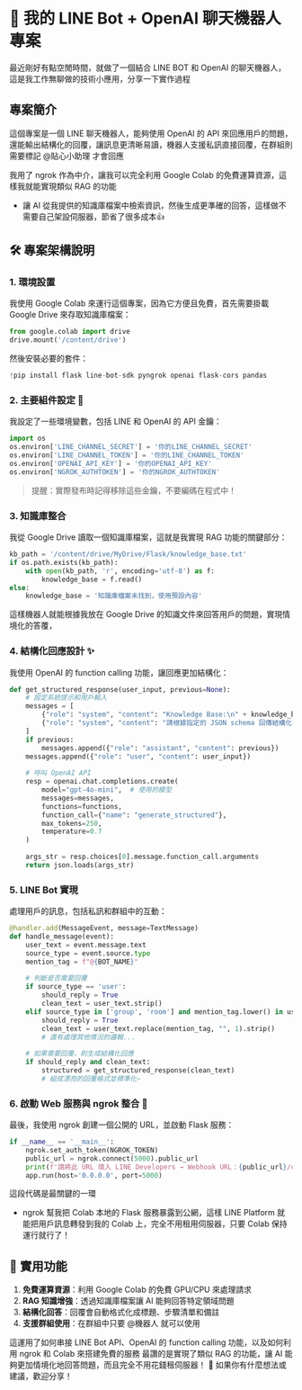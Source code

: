 # 🤖 我的 LINE Bot + OpenAI 聊天機器人專案

最近剛好有點空閒時間，就做了一個結合 LINE BOT 和 OpenAI 的聊天機器人，這是我工作無聊做的技術小應用，分享一下實作過程

## 專案簡介

這個專案是一個 LINE 聊天機器人，能夠使用 OpenAI 的 API 來回應用戶的問題，還能輸出結構化的回覆，讓訊息更清晰易讀，機器人支援私訊直接回覆，在群組則需要標記 @貼心小助理 才會回應

我用了 ngrok 作為中介，讓我可以完全利用 Google Colab 的免費運算資源，這樣我就能實現類似 RAG 的功能 
- 讓 AI 從我提供的知識庫檔案中檢索資訊，然後生成更準確的回答，這樣做不需要自己架設伺服器，節省了很多成本👍

## 🛠️ 專案架構說明

### 1. 環境設置

我使用 Google Colab 來運行這個專案，因為它方便且免費，首先需要掛載 Google Drive 來存取知識庫檔案：

```python
from google.colab import drive
drive.mount('/content/drive')
```

然後安裝必要的套件：

```python
!pip install flask line-bot-sdk pyngrok openai flask-cors pandas
```

### 2. 主要組件設定 🔑

我設定了一些環境變數，包括 LINE 和 OpenAI 的 API 金鑰：

```python
import os
os.environ['LINE_CHANNEL_SECRET'] = '你的LINE_CHANNEL_SECRET'
os.environ['LINE_CHANNEL_TOKEN'] = '你的LINE_CHANNEL_TOKEN'
os.environ['OPENAI_API_KEY'] = '你的OPENAI_API_KEY'
os.environ['NGROK_AUTHTOKEN'] = '你的NGROK_AUTHTOKEN'
```

> 提醒：實際發布時記得移除這些金鑰，不要編碼在程式中！

### 3. 知識庫整合 

我從 Google Drive 讀取一個知識庫檔案，這就是我實現 RAG 功能的關鍵部分：

```python
kb_path = '/content/drive/MyDrive/Flask/knowledge_base.txt'
if os.path.exists(kb_path):
    with open(kb_path, 'r', encoding='utf-8') as f:
        knowledge_base = f.read()
else:
    knowledge_base = '知識庫檔案未找到，使用預設內容'
```

這樣機器人就能根據我放在 Google Drive 的知識文件來回答用戶的問題，實現情境化的答覆，

### 4. 結構化回應設計 ✨

我使用 OpenAI 的 function calling 功能，讓回應更加結構化：

```python
def get_structured_response(user_input, previous=None):
    # 設定系統提示和用戶輸入
    messages = [
        {"role": "system", "content": "Knowledge Base:\n" + knowledge_base},
        {"role": "system", "content": "請根據指定的 JSON schema 回傳結構化回應，且僅輸出 JSON，不要文字"}
    ]
    if previous:
        messages.append({"role": "assistant", "content": previous})
    messages.append({"role": "user", "content": user_input})
    
    # 呼叫 OpenAI API
    resp = openai.chat.completions.create(
        model="gpt-4o-mini",  # 使用的模型
        messages=messages,
        functions=functions,
        function_call={"name": "generate_structured"},
        max_tokens=250,
        temperature=0.7
    )
    
    args_str = resp.choices[0].message.function_call.arguments
    return json.loads(args_str)
```

### 5. LINE Bot 實現 

處理用戶的訊息，包括私訊和群組中的互動：

```python
@handler.add(MessageEvent, message=TextMessage)
def handle_message(event):
    user_text = event.message.text
    source_type = event.source.type
    mention_tag = f"@{BOT_NAME}"
    
    # 判斷是否需要回覆
    if source_type == 'user':
        should_reply = True
        clean_text = user_text.strip()
    elif source_type in ['group', 'room'] and mention_tag.lower() in user_text.lower():
        should_reply = True
        clean_text = user_text.replace(mention_tag, "", 1).strip()
        # 還有處理其他情況的邏輯...
    
    # 如果需要回覆，則生成結構化回應
    if should_reply and clean_text:
        structured = get_structured_response(clean_text)
        # 組成漂亮的回覆格式並標準化~

```

### 6. 啟動 Web 服務與 ngrok 整合 🚀

最後，我使用 ngrok 創建一個公開的 URL，並啟動 Flask 服務：

```python
if __name__ == '__main__':
    ngrok.set_auth_token(NGROK_TOKEN)
    public_url = ngrok.connect(5000).public_url
    print(f'請將此 URL 填入 LINE Developers → Webhook URL：{public_url}/callback')
    app.run(host='0.0.0.0', port=5000)
```

這段代碼是最關鍵的一環 
- ngrok 幫我把 Colab 本地的 Flask 服務暴露到公網，這樣 LINE Platform 就能把用戶訊息轉發到我的 Colab 上，完全不用租用伺服器，只要 Colab 保持運行就行了！

## 🌟 實用功能

1. **免費運算資源**：利用 Google Colab 的免費 GPU/CPU 來處理請求
2. **RAG 知識增強**：透過知識庫檔案讓 AI 能夠回答特定領域問題 
3. **結構化回答**：回覆會自動格式化成標題、步驟清單和備註
4. **支援群組使用**：在群組中只要 @機器人 就可以使用

這運用了如何串接 LINE Bot API、OpenAI 的 function calling 功能，以及如何利用 ngrok 和 Colab 來搭建免費的服務
最讚的是實現了類似 RAG 的功能，讓 AI 能夠更加情境化地回答問題，而且完全不用花錢租伺服器！ 💪
如果你有什麼想法或建議，歡迎分享！ 
